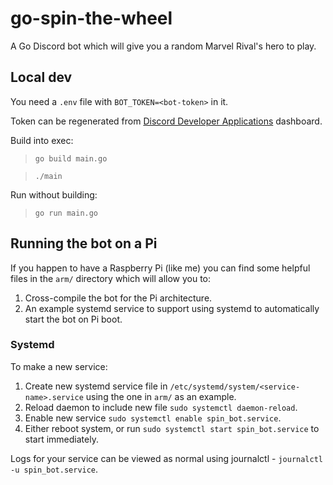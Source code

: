 # go-spin-the-wheel

A Go Discord bot which will give you a random Marvel Rival's hero to play.

## Local dev

You need a `.env` file with `BOT_TOKEN=<bot-token>` in it.

Token can be regenerated from [Discord Developer Applications](https://discord.com/developers/applications) dashboard.

Build into exec:

> `go build main.go`

> `./main`

Run without building:

> `go run main.go`

## Running the bot on a Pi 

If you happen to have a Raspberry Pi (like me) you can find some helpful files in the `arm/` directory which will allow you to:

1. Cross-compile the bot for the Pi architecture.
2. An example systemd service to support using systemd to automatically start the bot on Pi boot.

### Systemd

To make a new service:

1. Create new systemd service file in `/etc/systemd/system/<service-name>.service` using the one in `arm/` as an example.
2. Reload daemon to include new file `sudo systemctl daemon-reload`.
3. Enable new service `sudo systemctl enable spin_bot.service`.
4. Either reboot system, or run `sudo systemctl start spin_bot.service` to start immediately.

Logs for your service can be viewed as normal using journalctl - `journalctl -u spin_bot.service`.
